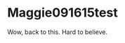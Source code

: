 <properties 
   pageTitle="maggie test" 
   description="maggie test description" 
   services="powerbi" 
   documentationCenter="" 
   authors="maggiesMSFT" 
   manager="mblythe" 
   editor=""
   tags=""/>
 
<tags
   ms.service="powerbi"
   ms.devlang="NA"
   ms.topic="article"
   ms.tgt_pltfrm="NA"
   ms.workload="powerbi"
   ms.date="09/18/2015"
   ms.author="maggies"/>


# Maggie091615test
Wow, back to this. Hard to believe.
